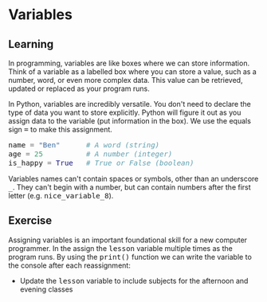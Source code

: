 <style>
code, pre {
  font-size: 0.9rem;
}
</style>

# Variables

## Learning
In programming, variables are like boxes where we can store information. Think of a variable as a labelled box where you can store a value, such as a number, word, or even more complex data. This value can be retrieved, updated or replaced as your program runs.

In Python, variables are incredibly versatile. You don't need to declare the type of data you want to store explicitly. Python will figure it out as you assign data to the variable (put information in the box). We use the equals sign ```=``` to make this assignment.

```python
name = "Ben"      # A word (string)
age = 25          # A number (integer)
is_happy = True   # True or False (boolean)
```

Variables names can't contain spaces or symbols, other than an underscore ```_```. They can't begin with a number, but can contain numbers after the first letter (e.g. ```nice_variable_8```).

## Exercise
Assigning variables is an important foundational skill for a new computer programmer. In the assign the ```lesson``` variable multiple times as the program runs. By using the ```print()``` function we can write the variable to the console after each reassignment:

- Update the ```lesson``` variable to include subjects for the afternoon and evening classes